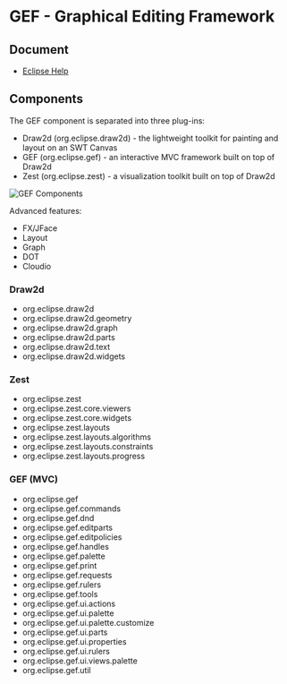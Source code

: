# GEF - Graphical Editing Framework

## Document
- [Eclipse Help](https://help.eclipse.org/latest/index.jsp)

## Components
The GEF component is separated into three plug-ins:
- Draw2d (org.eclipse.draw2d) - the lightweight toolkit for painting and layout on an SWT Canvas
- GEF (org.eclipse.gef) - an interactive MVC framework built on top of Draw2d
- Zest (org.eclipse.zest) - a visualization toolkit built on top of Draw2d

![GEF Components](https://help.eclipse.org/latest/topic/org.eclipse.gef.dot.doc/reference/wiki/images/dot/components.dot.jpeg)

Advanced features:
- FX/JFace
- Layout
- Graph
- DOT
- Cloudio

### Draw2d
  - org.eclipse.draw2d
  - org.eclipse.draw2d.geometry
  - org.eclipse.draw2d.graph
  - org.eclipse.draw2d.parts
  - org.eclipse.draw2d.text
  - org.eclipse.draw2d.widgets
### Zest
  - org.eclipse.zest
  - org.eclipse.zest.core.viewers
  - org.eclipse.zest.core.widgets
  - org.eclipse.zest.layouts
  - org.eclipse.zest.layouts.algorithms
  - org.eclipse.zest.layouts.constraints
  - org.eclipse.zest.layouts.progress
### GEF (MVC)
  - org.eclipse.gef
  - org.eclipse.gef.commands
  - org.eclipse.gef.dnd
  - org.eclipse.gef.editparts
  - org.eclipse.gef.editpolicies
  - org.eclipse.gef.handles
  - org.eclipse.gef.palette
  - org.eclipse.gef.print
  - org.eclipse.gef.requests
  - org.eclipse.gef.rulers
  - org.eclipse.gef.tools
  - org.eclipse.gef.ui.actions
  - org.eclipse.gef.ui.palette
  - org.eclipse.gef.ui.palette.customize
  - org.eclipse.gef.ui.parts
  - org.eclipse.gef.ui.properties
  - org.eclipse.gef.ui.rulers
  - org.eclipse.gef.ui.views.palette
  - org.eclipse.gef.util

